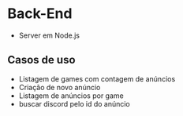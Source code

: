 # Back-End

- Server em Node.js

## Casos de uso

- Listagem de games com contagem de anúncios
- Criação de novo anúncio
- Listagem de anúncios por game
- buscar discord pelo id do anúncio
